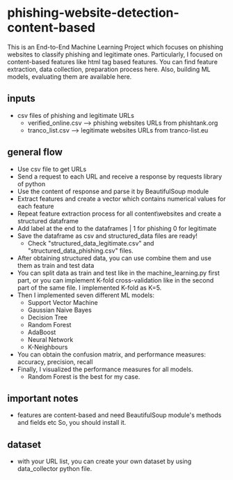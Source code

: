 # phishing-website-detection-content-based
This is an End-to-End Machine Learning Project which focuses on phishing websites to classify phishing and legitimate ones. Particularly, I focused on content-based features like html tag based features. You can find feature extraction, data collection, preparation process here. Also, building ML models, evaluating them are available here.


## inputs
- csv files of phishing and legitimate URLs
  - verified_online.csv --> phishing websites URLs from phishtank.org
  - tranco_list.csv --> legitimate websites URLs from tranco-list.eu
  
## general flow
- Use csv file to get URLs
- Send a request to each URL and receive a response by requests library of python
- Use the content of response and parse it by BeautifulSoup module
- Extract features and create a vector which contains numerical values for each feature
- Repeat feature extraction process for all content\websites and create a structured dataframe
- Add label at the end to the dataframes | 1 for phishing 0 for legitimate
- Save the dataframe as csv and structured_data files are ready!
  - Check "structured_data_legitimate.csv" and "structured_data_phishing.csv" files. 
- After obtaining structured data, you can use combine them and use them as train and test data
- You can split data as train and test like in the machine_learning.py first part, or you can implement K-fold cross-validation like in the second part of the same file. I implemented K-fold as K=5.
- Then I implemented seven different ML models:
  - Support Vector Machine
  - Gaussian Naive Bayes
  - Decision Tree
  - Random Forest
  - AdaBoost
  - Neural Network
  - K-Neighbours
- You can obtain the confusion matrix, and performance measures: accuracy, precision, recall
- Finally, I visualized the performance measures for all models.
  - Random Forest is the best for my case.

## important notes
- features are content-based and need BeautifulSoup module's methods and fields etc So, you should install it.


## dataset
- with your URL list, you can create your own dataset by using data_collector python file.
